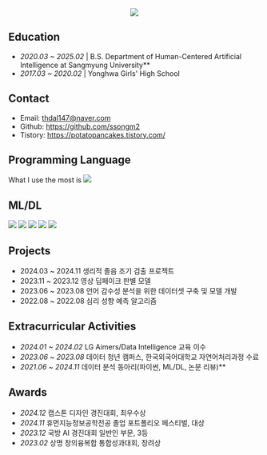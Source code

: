 <div align="center">
  <img src = "https://github.com/ssongm2/ssongm2/assets/157574142/e7b0e88e-66bf-48a1-a5ab-a733ce056b0a" />
</div>

## Education
- *2020.03 ~ 2025.02* | B.S. Department of Human-Centered Artificial Intelligence at Sangmyung University**
- *2017.03 ~ 2020.02* | Yonghwa Girls' High School


## Contact
- Email: thdal147@naver.com
- Github: https://github.com/ssongm2
- Tistory: https://potatopancakes.tistory.com/
  
## Programming Language
What I use the most is 
<img src="https://img.shields.io/badge/Python-3670A0?style=flat-square&for-the-badge&logo=Python&logoColor=ffdd54"> 

## ML/DL
<img src="https://img.shields.io/badge/numpy-%23013243.svg?style=flat-square&for-the-badge&logo=numpy&logoColor=whit"> <img src="https://img.shields.io/badge/pandas-%23150458.svg?style=flat-square&for-the-badge&logo=pandas&logoColor=white"> <img src="https://img.shields.io/badge/Matplotlib-%23E4EDF0.svg?style=flat-square&for-the-badge&logo=Matplotlib&logoColor=black"> <img src="https://img.shields.io/badge/scikit--learn-%23F7931E.svg?style=flat-square&for-the-badge&logo=scikit-learn&logoColor=white">
<img src = "https://img.shields.io/badge/PyTorch-%23EE4C2C.svg?style=flat-square&for-the-badge&logo=PyTorch&logoColor=white">

## Projects
- 2024.03 ~ 2024.11 생리적 졸음 조기 검출 프로젝트
- 2023.11 ~ 2023.12 영상 딥페이크 판별 모델
- 2023.06 ~ 2023.08 언어 감수성 분석을 위한 데이터셋 구축 및 모델 개발
- 2022.08 ~ 2022.08 심리 성향 예측 알고리즘

## Extracurricular Activities
- *2024.01 ~ 2024.02* LG Aimers/Data Intelligence 교육 이수
- *2023.06 ~ 2023.08* 데이터 청년 캠퍼스, 한국외국어대학교 자연어처리과정 수료
- *2021.06 ~ 2024.11* 데이터 분석 동아리(파이썬, ML/DL, 논문 리뷰)**

## Awards
- *2024.12* 캡스톤 디자인 경진대회, 최우수상
- *2024.11* 휴먼지능정보공학전공 졸업 포트폴리오 페스티벌, 대상
- *2023.12* 국방 AI 경진대회 일반인 부문, 3등
- *2023.02* 상명 창의융복합 통합성과대회, 장려상


